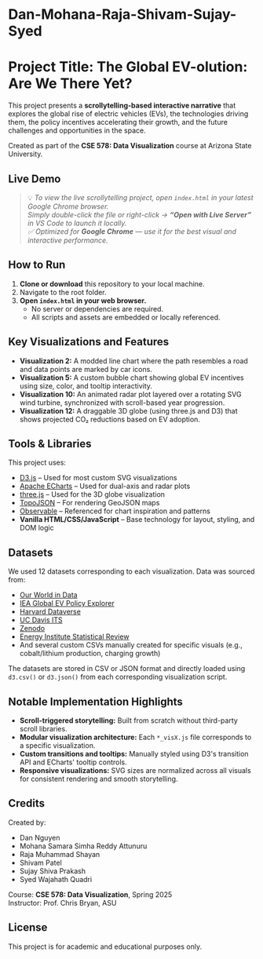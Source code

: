# Dan-Mohana-Raja-Shivam-Sujay-Syed
# Project Title: The Global EV-olution: Are We There Yet?

This project presents a **scrollytelling-based interactive narrative** that explores the global rise of electric vehicles (EVs), the technologies driving them, the policy incentives accelerating their growth, and the future challenges and opportunities in the space.

Created as part of the **CSE 578: Data Visualization** course at Arizona State University.

## Live Demo

> 💡 _To view the live scrollytelling project, open `index.html` in your latest Google Chrome browser._  
> _Simply double-click the file or right-click → **“Open with Live Server”** in VS Code to launch it locally._  
> _✅ Optimized for **Google Chrome** — use it for the best visual and interactive performance._

## How to Run

1. **Clone or download** this repository to your local machine.
2. Navigate to the root folder.
3. **Open `index.html` in your web browser.**
   - No server or dependencies are required.
   - All scripts and assets are embedded or locally referenced.
  
## Key Visualizations and Features

- **Visualization 2:** A modded line chart where the path resembles a road and data points are marked by car icons.
- **Visualization 5:** A custom bubble chart showing global EV incentives using size, color, and tooltip interactivity.
- **Visualization 10:** An animated radar plot layered over a rotating SVG wind turbine, synchronized with scroll-based year progression.
- **Visualization 12:** A draggable 3D globe (using three.js and D3) that shows projected CO₂ reductions based on EV adoption.

## Tools & Libraries

This project uses:
- [D3.js](https://d3js.org/) – Used for most custom SVG visualizations  
- [Apache ECharts](https://echarts.apache.org/) – Used for dual-axis and radar plots  
- [three.js](https://threejs.org/) – Used for the 3D globe visualization  
- [TopoJSON](https://github.com/topojson/topojson) – For rendering GeoJSON maps  
- [Observable](https://observablehq.com/) – Referenced for chart inspiration and patterns  
- **Vanilla HTML/CSS/JavaScript** – Base technology for layout, styling, and DOM logic

## Datasets

We used 12 datasets corresponding to each visualization. Data was sourced from:

- [Our World in Data](https://ourworldindata.org/)
- [IEA Global EV Policy Explorer](https://www.iea.org/data-and-statistics/data-tools/global-ev-policy-explorer)
- [Harvard Dataverse](https://dataverse.harvard.edu/)
- [UC Davis ITS](https://itspubs.ucdavis.edu/)
- [Zenodo](https://zenodo.org/)
- [Energy Institute Statistical Review](https://www.energyinst.org/statistical-review)
- And several custom CSVs manually created for specific visuals (e.g., cobalt/lithium production, charging growth)

The datasets are stored in CSV or JSON format and directly loaded using `d3.csv()` or `d3.json()` from each corresponding visualization script.

## Notable Implementation Highlights

- **Scroll-triggered storytelling:** Built from scratch without third-party scroll libraries.
- **Modular visualization architecture:** Each `*_visX.js` file corresponds to a specific visualization.
- **Custom transitions and tooltips:** Manually styled using D3's transition API and ECharts' tooltip controls.
- **Responsive visualizations:** SVG sizes are normalized across all visuals for consistent rendering and smooth storytelling.

## Credits

Created by:
  
- Dan Nguyen  
- Mohana Samara Simha Reddy Attunuru
- Raja Muhammad Shayan
- Shivam Patel  
- Sujay Shiva Prakash  
- Syed Wajahath Quadri

Course: **CSE 578: Data Visualization**, Spring 2025  
Instructor: Prof. Chris Bryan, ASU

## License

This project is for academic and educational purposes only.
